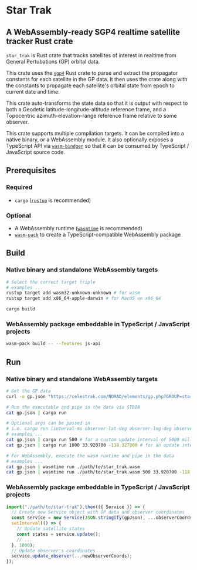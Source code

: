 # Star Trak
## A WebAssembly-ready SGP4 realtime satellite tracker Rust crate

`star_trak` is Rust crate that tracks satellites of interest in realtime from General Pertubations (GP) orbital data.

This crate uses the [`sgp4`](https://crates.io/crates/sgp4) Rust crate to parse and extract the propagator constants for each satellite in the GP data. It then uses the crate along with the constants to propagate each satellite's orbital state from epoch to current date and time.

This crate auto-transforms the state data so that it is output with respect to both a Geodetic latitude-longitude-altitude reference frame, and a Topocentric azimuth-elevation-range reference frame relative to some observer.

This crate supports multiple compilation targets. It can be compiled into a native binary, or a WebAssembly module. It also optionally exposes a TypeScript API via [`wasm-bindgen`](https://crates.io/crates/wasm-bindgen) so that it can be consumed by TypeScript / JavaScript source code.

## Prerequisites

### Required

- `cargo` ([`rustup`](https://www.rust-lang.org/tools/install) is recommended)

### Optional

- A WebAssembly runtime ([`wasmtime`](https://github.com/bytecodealliance/wasmtime) is recommended)
- [`wasm-pack`](https://github.com/rustwasm/wasm-pack) to create a TypeScript-compatible WebAssembly package

## Build

### Native binary and standalone WebAssembly targets

```sh
# Select the correct target triple
# examples ...
rustup target add wasm32-unknown-unknown # for wasm
rustup target add x86_64-apple-darwin # for MacOS on x86_64

cargo build
```

### WebAssembly package embeddable in TypeScript / JavaScript projects

```sh
wasm-pack build -- --features js-api
```

## Run

### Native binary and standalone WebAssembly targets

```sh
# Get the GP data
curl -o gp.json "https://celestrak.com/NORAD/elements/gp.php?GROUP=starlink&FORMAT=json"

# Run the executable and pipe in the data via STDIN
cat gp.json | cargo run

# Optional args can be passed in
# i.e. cargo run [interval-ms observer-lat-deg observer-lng-deg observer-alt-km]
# examples ...
cat gp.json | cargo run 500 # for a custom update interval of 5000 milliseconds
cat gp.json | cargo run 1000 33.920700 -118.327800 # for an update interval of 1000 milliseconds and a custom observer position

# For WebAssembly, execute the wasm runtime and pipe in the data
# examples ...
cat gp.json | wasmtime run ./path/to/star_trak.wasm
cat gp.json | wasmtime run ./path/to/star_trak.wasm 500 33.920700 -118.327800
```

### WebAssembly package embeddable in TypeScript / JavaScript projects

```typescript
import("./path/to/star-trak").then(({ Service }) => {
  // Create new Service object with GP data and observer coordinates
  const service = new Service(JSON.stringify(gpJson), ...observerCoords);
  setInterval(() => {
    // Update satellite states
    const states = service.update();
    // ...
  }, 1000);
  // Update observer's coordinates
  service.update_observer(...newObserverCoords);
});
```
